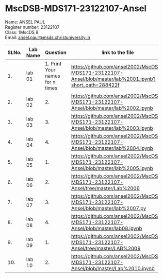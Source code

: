 # MscDSB-MDS171-23122107-Ansel

Name: ANSEL PAUL           
Register number: 23122107   
Class: 1MscDS B  
Email: ansel.paul@msds.christuniversity.in        

| SLNo.         | Lab Name          | Question        |                                       link to the file                                                     | 
| ------------- | -------------     | --------        |  ----------------------------------------------------------------------------------------------------------|                                                  
|        1.     |     lab 01        |        1. Print Your names for n times       |    https://github.com/ansel2002/MscDSB-MDS171-23122107-Ansel/blob/master/lab%2001.ipynb?short_path=288422f |
|        2.     |     lab 02        |        2.       |    https://github.com/ansel2002/MscDSB-MDS171-23122107-Ansel/blob/master/lab%2002.ipynb                    |
|        3.     |     lab 03        |        3.       |   https://github.com/ansel2002/MscDSB-MDS171-23122107-Ansel/blob/master/lab%2003.ipynb                     |
|        4.     |     lab 04        |        4.       |   https://github.com/ansel2002/MscDSB-MDS171-23122107-Ansel/blob/master/lab%2004.ipynb                     |
|        5.     |     lab 05        |        1.       |   https://github.com/ansel2002/MscDSB-MDS171-23122107-Ansel/blob/master/lab%2005.ipynb                     |
|        6.     |     lab 06        |        2.       |   https://github.com/ansel2002/MscDSB-MDS171-23122107-Ansel/tree/master/Lab%2006                           |
|        7.     |     lab 07        |        3.       |   https://github.com/ansel2002/MscDSB-MDS171-23122107-Ansel/blob/master/lab%2007.py                        |
|        8.     |     lab 08        |        4.       |  https://github.com/ansel2002/MscDSB-MDS171-23122107-Ansel/blob/master/lab08.ipynb                         |
|        9.     |     lab 09        |        1.       |  https://github.com/ansel2002/MscDSB-MDS171-23122107-Ansel/tree/master/LAB%2009                            |
|        10.    |     lab 10        |        2.       |  https://github.com/ansel2002/MscDSB-MDS171-23122107-Ansel/blob/master/Lab%2010.ipynb                      |


